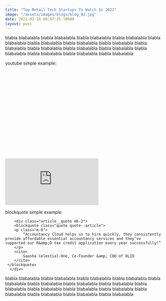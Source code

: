 ```yaml
---
title: "Top Retail Tech Startups To Watch In 2022"
image: "/assets/images/blogs/blog_02.jpg"
date: 2022-02-10 00:07:25 +0600
layout: post
---
```

blabla blabalabla blabla blabalabla blabla blabalabla blabla blabalabla blabla blabalabla blabla blabalabla blabla blabalabla blabla blabalabla blabla blabalabla blabla blabalabla blabla blabalabla blabla blabalabla blabla blabalabla blabla blabalabla blabla blabalabla blabla blabalabla

youtube simple example:

<div class="article__video mb-2" data-video="true">
    <div class="fluid-width-video-wrapper" style="padding-top: 56.25%;">
        <iframe src="https://www.youtube.com/embed/d48IYmKHwAU"
title="YouTube video player"
frameborder="0" allow="accelerometer; autoplay; clipboard-write; encrypted-media; gyroscope; picture-in-picture" allowfullscreen="">
</iframe>
    </div>
</div>

blockquote simple example:

        <div class="article__quote mb-2">
        <blockquote class="quote quote--article">
        <p class="m-0">
            “Accountancy Cloud helps us to hire quickly, they consistently provide affordable essential accountancy services and they’ve supported our R&amp;D tax credit application every year successfully!”
        </p>
        <cite>
            Saasha Celestial-One, Co-Founder &amp; COO of OLIO
        </cite>
     </blockquote>
      </div>

blabla blabalabla blabla blabalabla blabla blabalabla blabla blabalabla blabla blabalabla blabla blabalabla blabla blabalabla blabla blabalabla blabla blabalabla blabla blabalabla blabla blabalabla blabla blabalabla blabla blabalabla blabla blabalabla blabla blabalabla blabla blabalabla
